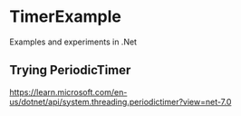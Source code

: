# TimerExample

Examples and experiments in .Net

## Trying PeriodicTimer

https://learn.microsoft.com/en-us/dotnet/api/system.threading.periodictimer?view=net-7.0
